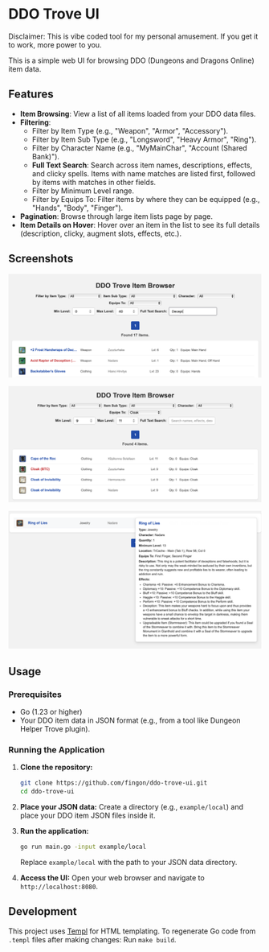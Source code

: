 # DDO Trove UI

Disclaimer: This is vibe coded tool for my personal amusement. If you get it to work, more power to you.

This is a simple web UI for browsing DDO (Dungeons and Dragons Online) item data.

## Features

*   **Item Browsing**: View a list of all items loaded from your DDO data files.
*   **Filtering**:
    *   Filter by Item Type (e.g., "Weapon", "Armor", "Accessory").
    *   Filter by Item Sub Type (e.g., "Longsword", "Heavy Armor", "Ring").
    *   Filter by Character Name (e.g., "MyMainChar", "Account (Shared Bank)").
    *   **Full Text Search**: Search across item names, descriptions, effects, and clicky spells. Items with name matches are listed first, followed by items with matches in other fields.
    *   Filter by Minimum Level range.
    *   Filter by Equips To: Filter items by where they can be equipped (e.g., "Hands", "Body", "Finger").
*   **Pagination**: Browse through large item lists page by page.
*   **Item Details on Hover**: Hover over an item in the list to see its full details (description, clicky, augment slots, effects, etc.).

## Screenshots

![Full text search](doc/ss1.png "Full text search")

![Minimum level + slot search](doc/ss2.png "Minimum level + slot search")

![Item details](doc/ss3.png "Item details")

## Usage

### Prerequisites

*   Go (1.23 or higher)
*   Your DDO item data in JSON format (e.g., from a tool like Dungeon Helper Trove plugin).

### Running the Application

1.  **Clone the repository:**
    ```bash
    git clone https://github.com/fingon/ddo-trove-ui.git
    cd ddo-trove-ui
    ```

2.  **Place your JSON data:**
    Create a directory (e.g., `example/local`) and place your DDO item JSON files inside it.

3.  **Run the application:**
    ```bash
    go run main.go -input example/local
    ```
    Replace `example/local` with the path to your JSON data directory.

4.  **Access the UI:**
    Open your web browser and navigate to `http://localhost:8080`.

## Development

This project uses [Templ](https://templ.guide/) for HTML templating. To regenerate Go code from `.templ` files after making changes: Run `make build`.
